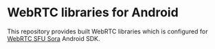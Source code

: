 # WebRTC libraries for Android

This repository provides built WebRTC libraries which is configured for [WebRTC SFU Sora](https://sora.shiguredo.jp) Android SDK.
